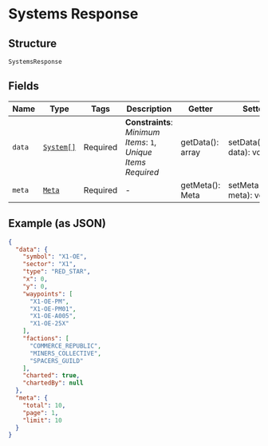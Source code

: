 
# Systems Response

## Structure

`SystemsResponse`

## Fields

| Name | Type | Tags | Description | Getter | Setter |
|  --- | --- | --- | --- | --- | --- |
| `data` | [`System[]`](../../doc/models/system.md) | Required | **Constraints**: *Minimum Items*: `1`, *Unique Items Required* | getData(): array | setData(array data): void |
| `meta` | [`Meta`](../../doc/models/meta.md) | Required | - | getMeta(): Meta | setMeta(Meta meta): void |

## Example (as JSON)

```json
{
  "data": {
    "symbol": "X1-OE",
    "sector": "X1",
    "type": "RED_STAR",
    "x": 0,
    "y": 0,
    "waypoints": [
      "X1-OE-PM",
      "X1-OE-PM01",
      "X1-OE-A005",
      "X1-OE-25X"
    ],
    "factions": [
      "COMMERCE_REPUBLIC",
      "MINERS_COLLECTIVE",
      "SPACERS_GUILD"
    ],
    "charted": true,
    "chartedBy": null
  },
  "meta": {
    "total": 10,
    "page": 1,
    "limit": 10
  }
}
```

